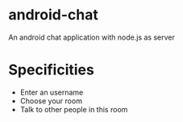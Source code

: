 # android-chat
An android chat application with node.js as server

# Specificities
- Enter an username
- Choose your room
- Talk to other people in this room
